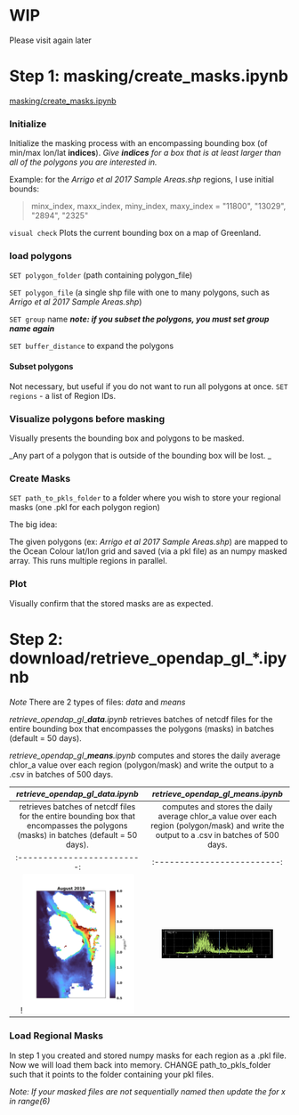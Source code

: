 # WIP 
Please visit again later

# Step 1: masking/create_masks.ipynb
[masking/create_masks.ipynb](https://github.com/tparker1/chlora_plots/blob/c0e34ab347d5392280ceb00c8096bde6909150a6/masking/create_masks.ipynb) 

### Initialize
Initialize the masking process with an encompassing bounding box (of min/max lon/lat **indices**). 
_Give **indices** for a box that is at least larger than all of the polygons you are interested in._

Example: for the _Arrigo et al 2017 Sample Areas.shp_ regions, I use initial bounds:

>minx_index, maxx_index, miny_index, maxy_index = "11800", "13029", "2894", "2325"

``visual check`` Plots the current bounding box on a map of Greenland.


### load polygons
``SET polygon_folder``  (path containing polygon_file)

``SET polygon_file``    (a single shp file with one to many polygons, such as _Arrigo et al 2017 Sample Areas.shp_)

``SET group`` name **_note: if you subset the polygons, you must set group name again_**

``SET buffer_distance`` to expand the polygons

#### Subset polygons
Not necessary, but useful if you do not want to run all polygons at once. 
``SET regions`` - a list of Region IDs. 

###  Visualize polygons before masking
Visually presents the bounding box and polygons to be masked. 

_Any part of a polygon that is outside of the bounding box will be lost. _

### Create Masks
``SET path_to_pkls_folder`` to a folder where you wish to store your regional masks (one .pkl for each polygon region)
   
The big idea:

The given polygons (ex: _Arrigo et al 2017 Sample Areas.shp_) are mapped to the Ocean Colour lat/lon grid and saved (via a pkl file) as an numpy masked array. This runs multiple regions in parallel. 

### Plot
Visually confirm that the stored masks are as expected.



# Step 2: download/retrieve_opendap_gl_*.ipynb
_Note_ There are 2 types of files: _data_ and _means_

_retrieve_opendap_gl__**_data_**_.ipynb_ retrieves batches of netcdf files for the entire bounding box that encompasses the polygons (masks) in batches (default = 50 days). 

_retrieve_opendap_gl__**_means_**_.ipynb_ computes and stores the daily average chlor_a value over each region (polygon/mask) and write the output to a .csv in batches of 500 days. 

_retrieve_opendap_gl__**_data_**_.ipynb_            |  _retrieve_opendap_gl__**_means_**_.ipynb_ 
:-------------------------:|:-------------------------:
retrieves batches of netcdf files for the entire bounding box that encompasses the polygons (masks) in batches (default = 50 days). | computes and stores the daily average chlor_a value over each region (polygon/mask) and write the output to a .csv in batches of 500 days. 
:-------------------------:|:-------------------------:
!<img src="images/data.png" alt="timeseries plot of chlorophyll means for six different regions" width="200"/> |  <img src="images/means.png" alt="timeseries plot of chlorophyll means for six different regions" width="200"/>




### Load Regional Masks
In step 1 you created and stored numpy masks for each region as a .pkl file. Now we will load them back into memory. CHANGE path_to_pkls_folder such that it points to the folder containing your pkl files. 


_Note: If your masked files are not sequentially named then update the for x in range(6)_






